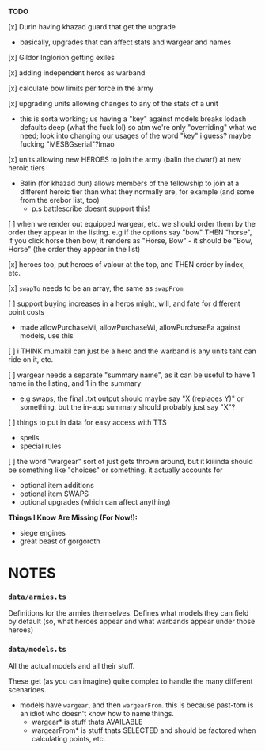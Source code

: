 **TODO**

[x] Durin having khazad guard that get the upgrade

- basically, upgrades that can affect stats and wargear and names

[x] Gildor Inglorion getting exiles

[x] adding independent heros as warband

[x] calculate bow limits per force in the army

[x] upgrading units allowing changes to any of the stats of a unit

- this is sorta working; us having a "key" against models breaks lodash defaults deep (what the fuck lol) so atm we're only "overriding" what we need; look into changing our usages of the word "key" i guess? maybe fucking "MESBGserial"?lmao

[x] units allowing new HEROES to join the army (balin the dwarf) at new heroic tiers

- Balin (for khazad dun) allows members of the fellowship to join at a different heroic tier than what they normally are, for example (and some from the erebor list, too)
  - p.s battlescribe doesnt support this!

[ ] when we render out equipped wargear, etc. we should order them by the order they appear in the listing. e.g if the options say "bow" THEN "horse", if you click horse then bow, it renders as "Horse, Bow" - it should be "Bow, Horse" (the order they appear in the list)

[x] heroes too, put heroes of valour at the top, and THEN order by index, etc.

[x] `swapTo` needs to be an array, the same as `swapFrom`

[ ] support buying increases in a heros might, will, and fate for different point costs

- made allowPurchaseMi, allowPurchaseWi, allowPurchaseFa against models, use this

[ ] i THINK mumakil can just be a hero and the warband is any units taht can ride on it, etc.

[ ] wargear needs a separate "summary name", as it can be useful to have 1 name in the listing, and 1 in the summary

- e.g swaps, the final .txt output should maybe say "X (replaces Y)" or something, but the in-app summary should probably just say "X"?

[ ] things to put in data for easy access with TTS

- spells
- special rules

[ ] the word "wargear" sort of just gets thrown around, but it kiiiinda should be something like "choices" or something. it actually accounts for

- optional item additions
- optional item SWAPS
- optional upgrades (which can affect anything)

**Things I Know Are Missing (For Now!):**

- siege engines
- great beast of gorgoroth

# NOTES

### `data/armies.ts`

Definitions for the armies themselves. Defines what models they can field by default (so, what heroes appear and what warbands appear under those heroes)

### `data/models.ts`

All the actual models and all their stuff.

These get (as you can imagine) quite complex to handle the many different scenarioes.

- models have `wargear`, and then `wargearFrom`. this is because past-tom is an idiot who doesn't know how to name things.
  - wargear\* is stuff thats AVAILABLE
  - wargearFrom\* is stuff thats SELECTED and should be factored when calculating points, etc.

